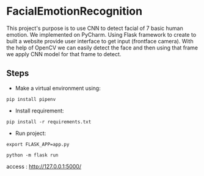 # FacialEmotionRecognition
This project's purpose is to use CNN to detect facial of 7 basic human emotion. We implemented on PyCharm. Using Flask framework to create to built a website provide
user interface to get input (frontface camera). With the help of OpenCV we can easily detect the face and then using that frame we apply CNN model for that frame to detect. 
## Steps
* Make a virtual environment using:
```
pip install pipenv
```
* Install requirement: 
```
pip install -r requirements.txt
```
* Run project: 
```
export FLASK_APP=app.py
```
```
python -m flask run
```
access : http://127.0.0.1:5000/
